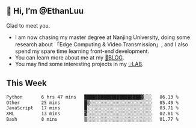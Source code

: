 ## 👋 Hi, I’m @EthanLuu

Glad to meet you.

- I am now chasing my master degree at Nanjing University, doing some research about 「Edge Computing & Video Transmission」, and I also spend my spare time learning front-end development.
- You can learn more about me at my [📝BLOG](https://blog.ethanloo.cn).
- You may find some interesting projects in my [💡LAB](https://lab.ethanloo.cn).

## This Week
<!--START_SECTION:waka-->

```txt
Python       6 hrs 47 mins   █████████████████████▓░░░   86.13 %
Other        25 mins         █▒░░░░░░░░░░░░░░░░░░░░░░░   05.40 %
JavaScript   17 mins         █░░░░░░░░░░░░░░░░░░░░░░░░   03.71 %
XML          13 mins         ▓░░░░░░░░░░░░░░░░░░░░░░░░   02.81 %
Bash         8 mins          ▒░░░░░░░░░░░░░░░░░░░░░░░░   01.77 %
```

<!--END_SECTION:waka-->
